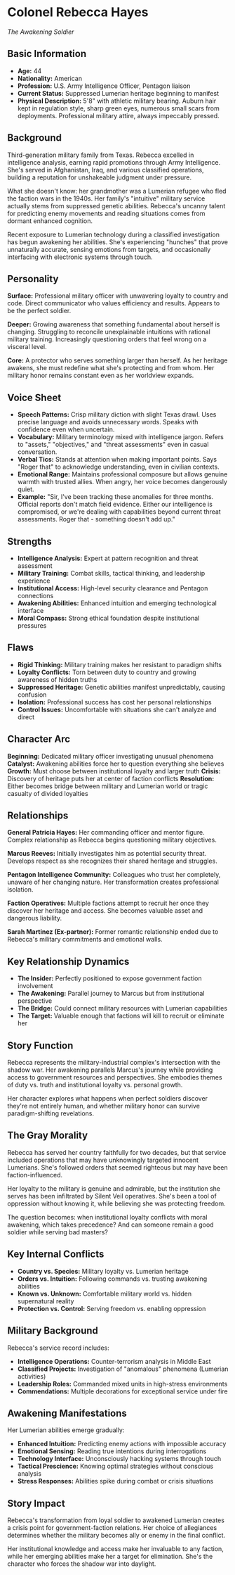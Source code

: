 # Colonel Rebecca Hayes
*The Awakening Soldier*

## Basic Information
- **Age:** 44
- **Nationality:** American
- **Profession:** U.S. Army Intelligence Officer, Pentagon liaison
- **Current Status:** Suppressed Lumerian heritage beginning to manifest
- **Physical Description:** 5'8" with athletic military bearing. Auburn hair kept in regulation style, sharp green eyes, numerous small scars from deployments. Professional military attire, always impeccably pressed.

## Background
Third-generation military family from Texas. Rebecca excelled in intelligence analysis, earning rapid promotions through Army Intelligence. She's served in Afghanistan, Iraq, and various classified operations, building a reputation for unshakeable judgment under pressure.

What she doesn't know: her grandmother was a Lumerian refugee who fled the faction wars in the 1940s. Her family's "intuitive" military service actually stems from suppressed genetic abilities. Rebecca's uncanny talent for predicting enemy movements and reading situations comes from dormant enhanced cognition.

Recent exposure to Lumerian technology during a classified investigation has begun awakening her abilities. She's experiencing "hunches" that prove unnaturally accurate, sensing emotions from targets, and occasionally interfacing with electronic systems through touch.

## Personality
**Surface:** Professional military officer with unwavering loyalty to country and code. Direct communicator who values efficiency and results. Appears to be the perfect soldier.

**Deeper:** Growing awareness that something fundamental about herself is changing. Struggling to reconcile unexplainable intuitions with rational military training. Increasingly questioning orders that feel wrong on a visceral level.

**Core:** A protector who serves something larger than herself. As her heritage awakens, she must redefine what she's protecting and from whom. Her military honor remains constant even as her worldview expands.

## Voice Sheet
- **Speech Patterns:** Crisp military diction with slight Texas drawl. Uses precise language and avoids unnecessary words. Speaks with confidence even when uncertain.
- **Vocabulary:** Military terminology mixed with intelligence jargon. Refers to "assets," "objectives," and "threat assessments" even in casual conversation.
- **Verbal Tics:** Stands at attention when making important points. Says "Roger that" to acknowledge understanding, even in civilian contexts.
- **Emotional Range:** Maintains professional composure but allows genuine warmth with trusted allies. When angry, her voice becomes dangerously quiet.
- **Example:** "Sir, I've been tracking these anomalies for three months. Official reports don't match field evidence. Either our intelligence is compromised, or we're dealing with capabilities beyond current threat assessments. Roger that - something doesn't add up."

## Strengths
- **Intelligence Analysis:** Expert at pattern recognition and threat assessment
- **Military Training:** Combat skills, tactical thinking, and leadership experience
- **Institutional Access:** High-level security clearance and Pentagon connections
- **Awakening Abilities:** Enhanced intuition and emerging technological interface
- **Moral Compass:** Strong ethical foundation despite institutional pressures

## Flaws
- **Rigid Thinking:** Military training makes her resistant to paradigm shifts
- **Loyalty Conflicts:** Torn between duty to country and growing awareness of hidden truths
- **Suppressed Heritage:** Genetic abilities manifest unpredictably, causing confusion
- **Isolation:** Professional success has cost her personal relationships
- **Control Issues:** Uncomfortable with situations she can't analyze and direct

## Character Arc
**Beginning:** Dedicated military officer investigating unusual phenomena
**Catalyst:** Awakening abilities force her to question everything she believes
**Growth:** Must choose between institutional loyalty and larger truth
**Crisis:** Discovery of heritage puts her at center of faction conflicts
**Resolution:** Either becomes bridge between military and Lumerian world or tragic casualty of divided loyalties

## Relationships

**General Patricia Hayes:** Her commanding officer and mentor figure. Complex relationship as Rebecca begins questioning military objectives.

**Marcus Reeves:** Initially investigates him as potential security threat. Develops respect as she recognizes their shared heritage and struggles.

**Pentagon Intelligence Community:** Colleagues who trust her completely, unaware of her changing nature. Her transformation creates professional isolation.

**Faction Operatives:** Multiple factions attempt to recruit her once they discover her heritage and access. She becomes valuable asset and dangerous liability.

**Sarah Martinez (Ex-partner):** Former romantic relationship ended due to Rebecca's military commitments and emotional walls.

## Key Relationship Dynamics
- **The Insider:** Perfectly positioned to expose government faction involvement
- **The Awakening:** Parallel journey to Marcus but from institutional perspective
- **The Bridge:** Could connect military resources with Lumerian capabilities
- **The Target:** Valuable enough that factions will kill to recruit or eliminate her

## Story Function
Rebecca represents the military-industrial complex's intersection with the shadow war. Her awakening parallels Marcus's journey while providing access to government resources and perspectives. She embodies themes of duty vs. truth and institutional loyalty vs. personal growth.

Her character explores what happens when perfect soldiers discover they're not entirely human, and whether military honor can survive paradigm-shifting revelations.

## The Gray Morality
Rebecca has served her country faithfully for two decades, but that service included operations that may have unknowingly targeted innocent Lumerians. She's followed orders that seemed righteous but may have been faction-influenced.

Her loyalty to the military is genuine and admirable, but the institution she serves has been infiltrated by Silent Veil operatives. She's been a tool of oppression without knowing it, while believing she was protecting freedom.

The question becomes: when institutional loyalty conflicts with moral awakening, which takes precedence? And can someone remain a good soldier while serving bad masters?

## Key Internal Conflicts
- **Country vs. Species:** Military loyalty vs. Lumerian heritage
- **Orders vs. Intuition:** Following commands vs. trusting awakening abilities
- **Known vs. Unknown:** Comfortable military world vs. hidden supernatural reality
- **Protection vs. Control:** Serving freedom vs. enabling oppression

## Military Background
Rebecca's service record includes:
- **Intelligence Operations:** Counter-terrorism analysis in Middle East
- **Classified Projects:** Investigation of "anomalous" phenomena (Lumerian activities)
- **Leadership Roles:** Commanded mixed units in high-stress environments
- **Commendations:** Multiple decorations for exceptional service under fire

## Awakening Manifestations
Her Lumerian abilities emerge gradually:
- **Enhanced Intuition:** Predicting enemy actions with impossible accuracy
- **Emotional Sensing:** Reading true intentions during interrogations
- **Technology Interface:** Unconsciously hacking systems through touch
- **Tactical Prescience:** Knowing optimal strategies without conscious analysis
- **Stress Responses:** Abilities spike during combat or crisis situations

## Story Impact
Rebecca's transformation from loyal soldier to awakened Lumerian creates a crisis point for government-faction relations. Her choice of allegiances determines whether the military becomes ally or enemy in the final conflict.

Her institutional knowledge and access make her invaluable to any faction, while her emerging abilities make her a target for elimination. She's the character who forces the shadow war into daylight.